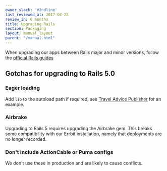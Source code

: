 ```yaml
---
owner_slack: '#2ndline'
last_reviewed_at: 2017-04-28
review_in: 6 months
title: Upgrading Rails
section: Packaging
layout: manual_layout
parent: "/manual.html"
---
```


When upgrading our apps between Rails major and minor versions, follow the [official Rails guides][guide]

## Gotchas for upgrading to Rails 5.0

### Eager loading

Add `lib` to the autoload path if required, see [Travel Advice Publisher](https://github.com/alphagov/travel-advice-publisher/blob/453b81341dba646178b4421ddab705bdd36deb22/config/application.rb#L37)
for an example.

### Airbrake

Upgrading to Rails 5 requires upgrading the Airbrake gem. This breaks some compatibility with
our Errbit installation, namely that deployments are no longer recorded.

### Don't include ActionCable or Puma configs

We don't use these in production and are likely to cause conflicts.

[guide]: http://guides.rubyonrails.org/upgrading_ruby_on_rails.html
